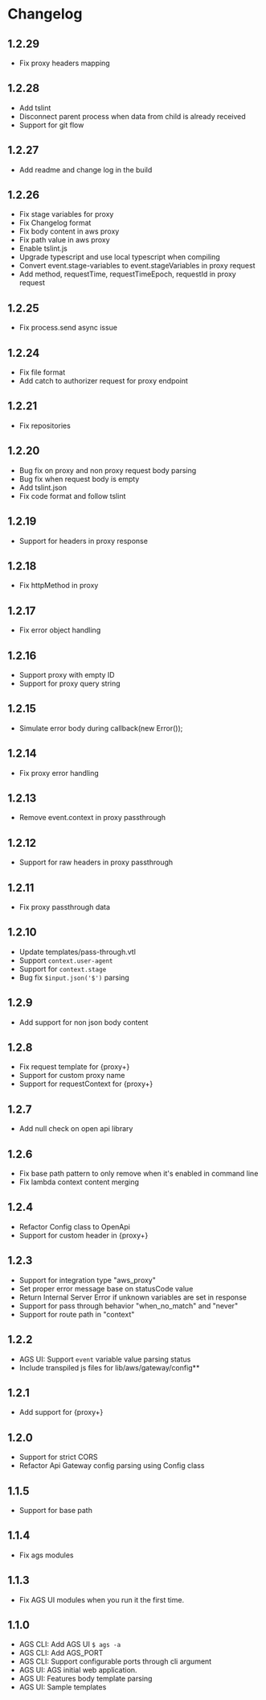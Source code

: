 # Changelog

## 1.2.29

- Fix proxy headers mapping

## 1.2.28

- Add tslint
- Disconnect parent process when data from child is already received
- Support for git flow

## 1.2.27

- Add readme and change log in the build

## 1.2.26

- Fix stage variables for proxy
- Fix Changelog format
- Fix body content in aws proxy
- Fix path value in aws proxy
- Enable tslint.js
- Upgrade typescript and use local typescript when compiling
- Convert event.stage-variables to event.stageVariables in proxy request
- Add method, requestTime, requestTimeEpoch, requestId in proxy request

## 1.2.25

- Fix process.send async issue

## 1.2.24

- Fix file format
- Add catch to authorizer request for proxy endpoint

## 1.2.21

- Fix repositories

## 1.2.20

- Bug fix on proxy and non proxy request body parsing
- Bug fix when request body is empty
- Add tslint.json
- Fix code format and follow tslint

## 1.2.19

- Support for headers in proxy response

## 1.2.18

- Fix httpMethod in proxy

## 1.2.17

- Fix error object handling

## 1.2.16

- Support proxy with empty ID
- Support for proxy query string

## 1.2.15

- Simulate error body during callback(new Error());

## 1.2.14

- Fix proxy error handling

## 1.2.13

- Remove event.context in proxy passthrough

## 1.2.12

- Support for raw headers in proxy passthrough

## 1.2.11

- Fix proxy passthrough data

## 1.2.10

- Update templates/pass-through.vtl
- Support `context.user-agent`
- Support for `context.stage`
- Bug fix `$input.json('$')` parsing

## 1.2.9

- Add support for non json body content

## 1.2.8

- Fix request template for {proxy+}
- Support for custom proxy name
- Support for requestContext for {proxy+}

## 1.2.7

- Add null check on open api library

## 1.2.6

- Fix base path pattern to only remove when it's enabled in command line
- Fix lambda context content merging

## 1.2.4

- Refactor Config class to OpenApi
- Support for custom header in {proxy+}

## 1.2.3

- Support for integration type "aws_proxy"
- Set proper error message base on statusCode value
- Return Internal Server Error if unknown variables are set in response
- Support for pass through behavior "when_no_match" and "never"
- Support for route path in "context"

## 1.2.2

- AGS UI: Support `event` variable value parsing status
- Include transpiled js files for lib/aws/gateway/config\*\*

## 1.2.1

- Add support for {proxy+}

## 1.2.0

- Support for strict CORS
- Refactor Api Gateway config parsing using Config class

## 1.1.5

- Support for base path

## 1.1.4

- Fix ags modules

## 1.1.3

- Fix AGS UI modules when you run it the first time.

## 1.1.0

- AGS CLI: Add AGS UI `$ ags -a`
- AGS CLI: Add AGS_PORT
- AGS CLI: Support configurable ports through cli argument
- AGS UI: AGS initial web application.
- AGS UI: Features body template parsing
- AGS UI: Sample templates
